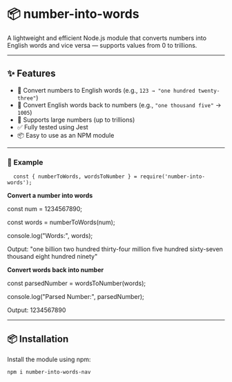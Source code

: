 # 📦 number-into-words

A lightweight and efficient Node.js module that converts numbers into English words and vice versa — supports values from 0 to trillions.

---

## ✨ Features

- 🔁 Convert numbers to English words (e.g., `123 → "one hundred twenty-three"`)
- 🔢 Convert English words back to numbers (e.g., `"one thousand five"` → `1005`)
- 🚀 Supports large numbers (up to trillions)
- ✅ Fully tested using Jest
- 📦 Easy to use as an NPM module

---




### 🧾 Example


      const { numberToWords, wordsToNumber } = require('number-into-words');

**Convert a number into words**

const num = 1234567890;

const words = numberToWords(num);

console.log("Words:", words);

Output: "one billion two hundred thirty-four million five hundred sixty-seven thousand eight hundred ninety"

 **Convert words back into number**
 
const parsedNumber = wordsToNumber(words);

console.log("Parsed Number:", parsedNumber);

Output: 1234567890 





---

## 📦 Installation

Install the module using npm:

```bash
npm i number-into-words-nav



